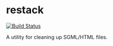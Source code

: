 # restack

[![Build Status](https://travis-ci.org/erochest/restack.png)](https://travis-ci.org/erochest/restack)

A utility for cleaning up SGML/HTML files.
